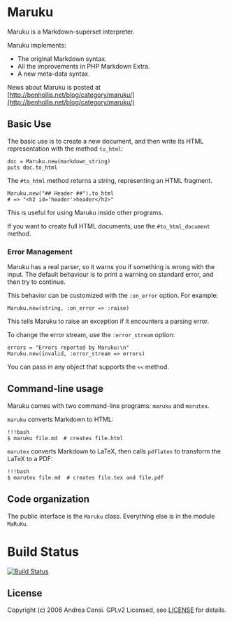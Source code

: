 # Maruku

Maruku is a Markdown-superset interpreter.

Maruku implements:

* The original Markdown syntax.
* All the improvements in PHP Markdown Extra.
* A new meta-data syntax.

News about Maruku is posted at [http://benhollis.net/blog/category/maruku/](http://benhollis.net/blog/category/maruku/)

## Basic Use

The basic use is to create a new document, and then write
its HTML representation with the method `to_html`:

    doc = Maruku.new(markdown_string)
    puts doc.to_html

The `#to_html` method returns a string,
representing an HTML fragment.

    Maruku.new("## Header ##").to_html
    # => "<h2 id='header'>header</h2>"

This is useful for using Maruku inside other programs.

If you want to create full HTML documents,
use the `#to_html_document` method.

### Error Management

Maruku has a real parser,
so it warns you if something is wrong with the input.
The default behaviour is to print a warning on standard error,
and then try to continue.

This behavior can be customized with the `:on_error` option.
For example:

    Maruku.new(string, :on_error => :raise)

This tells Maruku to raise an exception
if it encounters a parsing error.

To change the error stream, use the `:error_stream` option:

    errors = "Errors reported by Maruku:\n"
    Maruku.new(invalid, :error_stream => errors)

You can pass in any object that supports the `<<` method.

## Command-line usage

Maruku comes with two command-line programs: `maruku` and `marutex`.

`maruku` converts Markdown to HTML:

    !!!bash
    $ maruku file.md  # creates file.html

`marutex` converts Markdown to LaTeX,
then calls `pdflatex` to transform the LaTeX to a PDF:

    !!!bash
    $ marutex file.md  # creates file.tex and file.pdf

## Code organization

The public interface is the `Maruku` class.
Everything else is in the module `MaRuKu`.

# Build Status

[![Build Status](https://travis-ci.org/bhollis/maruku.png)](http://travis-ci.org/bhollis/maruku)

## License

Copyright (c) 2006 Andrea Censi. GPLv2 Licensed, see [LICENSE] for details.

[LICENSE]: https://github.com/bhollis/maruku/blob/master/LICENSE
